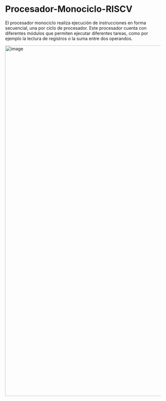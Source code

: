 # Procesador-Monociclo-RISCV
El procesador monociclo realiza ejecución de instrucciones en forma secuencial, una por ciclo de procesador. Este procesador cuenta con diferentes módulos que permiten ejecutar diferentes tareas, como por ejemplo la lectura de registros o la suma entre dos operandos. 


<img width="1136" alt="image" src="https://github.com/codingwthisa/Procesador-Monociclo-RISCV/assets/106448788/59b7fb48-054e-42c9-8b1c-ef291f3374a5">





